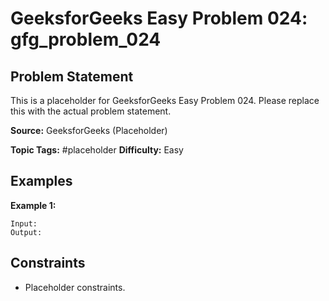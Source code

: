 # GeeksforGeeks Easy Problem 024: gfg_problem_024

## Problem Statement

This is a placeholder for GeeksforGeeks Easy Problem 024.
Please replace this with the actual problem statement.

**Source:** GeeksforGeeks (Placeholder)

**Topic Tags:** #placeholder
**Difficulty:** Easy

## Examples

**Example 1:**

```
Input:
Output:
```

## Constraints

- Placeholder constraints.
